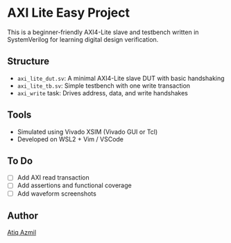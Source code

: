 # AXI Lite Easy Project

This is a beginner-friendly AXI4-Lite slave and testbench written in SystemVerilog for learning digital design verification.

## Structure

- `axi_lite_dut.sv`: A minimal AXI4-Lite slave DUT with basic handshaking
- `axi_lite_tb.sv`: Simple testbench with one write transaction
- `axi_write` task: Drives address, data, and write handshakes

## Tools

- Simulated using Vivado XSIM (Vivado GUI or Tcl)
- Developed on WSL2 + Vim / VSCode

## To Do

- [ ] Add AXI read transaction
- [ ] Add assertions and functional coverage
- [ ] Add waveform screenshots

## Author

[Atiq Azmil](https://github.com/atiqazmil)
